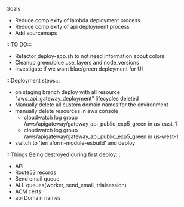Goals
- Reduce complexity of lambda deployment process
- Reduce complexity of api deployment process
- Add sourcemaps

:::TO DO:::
- Refactor deploy-app.sh to not need information about colors.
- Cleanup green/blue use_layers and node_versions
- Investigate if we want blue/green deployment for UI

:::Deployment steps:::
- on staging branch deploy with all resource "aws_api_gateway_deployment" lifecycles deleted
- Manually delete all custom domain names for the environment
- manually delete resources in aws console
  - cloudwatch log group /aws/apigateway/gateway_api_public_exp5_green in us-east-1
  - cloudwatch log group /aws/apigateway/gateway_api_public_exp5_green in us-west-1
- switch to 'terraform-module-esbuild' and deploy





:::Things Being destroyed during first deploy:::
- API
- Route53 records
- Send email queue
- ALL queues(worker, send_email, trialsession)
- ACM certs
- api Domain names
